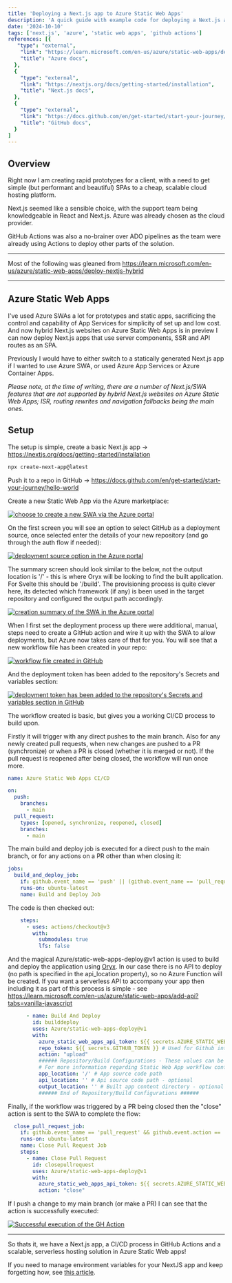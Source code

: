 ```yaml
---
title: 'Deploying a Next.js app to Azure Static Web Apps'
description: 'A quick guide with example code for deploying a Next.js app to Azure Static Web Apps using GitHub actions'
date: '2024-10-10'
tags: ['next.js', 'azure', 'static web apps', 'github actions']
references: [{
   "type": "external", 
    "link": "https://learn.microsoft.com/en-us/azure/static-web-apps/deploy-nextjs-hybrid",
    "title": "Azure docs",
  },
  {
    "type": "external", 
    "link": "https://nextjs.org/docs/getting-started/installation",
    "title": "Next.js docs",
  },
  {
    "type": "external", 
    "link": "https://docs.github.com/en/get-started/start-your-journey/hello-world",
    "title": "GitHub docs",
  }
]
---
```


<script context="module">
  import { base } from "$app/paths";
</script>


## Overview

Right now I am creating rapid prototypes for a client, with a need to get simple (but performant and beautiful) SPAs to a cheap, scalable cloud hosting platform. 

Next.js seemed like a sensible choice, with the support team being knowledgeable in React and Next.js. Azure was already chosen as the cloud provider.

GitHub Actions was also a no-brainer over ADO pipelines as the team were already using Actions to deploy other parts of the solution.

----

Most of the following was gleaned from https://learn.microsoft.com/en-us/azure/static-web-apps/deploy-nextjs-hybrid

----


## Azure Static Web Apps

I've used Azure SWAs a lot for prototypes and static apps, sacrificing the control and capability of App Services for simplicity of set up and low cost. And now hybrid Next.js websites on Azure Static Web Apps is in preview I can now deploy Next.js apps that use server components, SSR and API routes as an SPA. 

Previously I would have to either switch to a statically generated Next.js app if I wanted to use Azure SWA, or used Azure App Services or Azure Container Apps. 

*Please note, at the time of writing, there are a number of Next.js/SWA features that are not supported by hybrid Next.js websites on Azure Static Web Apps; ISR, routing rewrites and navigation fallbacks being the main ones.*

## Setup

The setup is simple, create a basic Next.js app -> https://nextjs.org/docs/getting-started/installation

```bash
npx create-next-app@latest
```

Push it to a repo in GitHub -> https://docs.github.com/en/get-started/start-your-journey/hello-world

Create a new Static Web App via the Azure marketplace:

<a href="{base}/post-assets/1/1.png" target="_blank">
<img src="{base}/post-assets/1/1.png" alt="choose to create a new SWA via the  Azure portal" />
</a>

On the first screen you will see an option to select GitHub as a deployment source, once selected enter the details of your new repository (and go through the auth flow if needed):

<a href="{base}/post-assets/1/2.png" target="_blank">
<img src="{base}/post-assets/1/2.png" alt="deployment source option in the Azure portal" />
</a>

The summary screen should look similar to the below, not the output location is '/' - this is where Oryx will be looking to find the built application. For Svelte this should be '/build'. The provisioning process is quite clever here, its detected which framework (if any) is been used in the target repository and configured the output path accordingly.

<a href="{base}/post-assets/1/3.png" target="_blank">
<img src="{base}/post-assets/1/3.png" alt="creation summary of the SWA in the Azure portal" />
</a>

When I first set the deployment process up there were additional, manual, steps need to create a GitHub action and wire it up with the SWA to allow deployments, but Azure now takes care of that for you. You will see that a new workflow file has been created in your repo:

<a href="{base}/post-assets/1/4.png" target="_blank">
<img src="{base}/post-assets/1/4.png" alt="workflow file created in GitHub" />
</a>

And the deployment token has been added to the repository's Secrets and variables section:

<a href="{base}/post-assets/1/5.png" target="_blank">
<img src="{base}/post-assets/1/5.png" alt="deployment token has been added to the repository's Secrets and variables section in GitHub" />
</a>

The workflow created is basic, but gives you a working CI/CD process to build upon. 

Firstly it will trigger with any direct pushes to the main branch. Also for any newly created pull requests, when new changes are pushed to a PR (synchronize) or when a PR is closed (whether it is merged or not). If the pull request is reopened after being closed, the workflow will run once more.


```yaml
name: Azure Static Web Apps CI/CD

on:
  push:
    branches:
      - main
  pull_request:
    types: [opened, synchronize, reopened, closed]
    branches:
      - main

```

The main build and deploy job is executed for a direct push to the main branch, or for any actions on a PR other than when closing it:

```yaml
jobs:
  build_and_deploy_job:
    if: github.event_name == 'push' || (github.event_name == 'pull_request' && github.event.action != 'closed')
    runs-on: ubuntu-latest
    name: Build and Deploy Job
```

The code is then checked out:

```yaml
    steps:
      - uses: actions/checkout@v3
        with:
          submodules: true
          lfs: false
```

And the magical Azure/static-web-apps-deploy@v1 action is used to build and deploy the application using [Oryx](https://github.com/microsoft/Oryx). In our case there is no API to deploy (no path is specified in the api_location property), so no Azure Function will be created. If you want a serverless API to accompany your app then including it as part of this process is simple - see https://learn.microsoft.com/en-us/azure/static-web-apps/add-api?tabs=vanilla-javascript

```yaml
      - name: Build And Deploy
        id: builddeploy
        uses: Azure/static-web-apps-deploy@v1
        with:
          azure_static_web_apps_api_token: ${{ secrets.AZURE_STATIC_WEB_APPS_API_TOKEN_AGREEABLE_GROUND_09FDE7F03 }}
          repo_token: ${{ secrets.GITHUB_TOKEN }} # Used for Github integrations (i.e. PR comments)
          action: "upload"
          ###### Repository/Build Configurations - These values can be configured to match your app requirements. ######
          # For more information regarding Static Web App workflow configurations, please visit: https://aka.ms/swaworkflowconfig
          app_location: '/' # App source code path
          api_location: '' # Api source code path - optional
          output_location: '' # Built app content directory - optional
          ###### End of Repository/Build Configurations ######

```

Finally, if the workflow was triggered by a PR being closed then the "close" action is sent to the SWA to complete the flow:

```yaml
  close_pull_request_job:
    if: github.event_name == 'pull_request' && github.event.action == 'closed'
    runs-on: ubuntu-latest
    name: Close Pull Request Job
    steps:
      - name: Close Pull Request
        id: closepullrequest
        uses: Azure/static-web-apps-deploy@v1
        with:
          azure_static_web_apps_api_token: ${{ secrets.AZURE_STATIC_WEB_APPS_API_TOKEN_AGREEABLE_GROUND_09FDE7F03 }}
          action: "close"
```

If I push a change to my main branch (or make a PR) I can see that the action is successfully executed:

<a href="{base}/post-assets/1/6.png" target="_blank">
<img src="{base}/post-assets/1/6.png" alt="Successful execution of the GH Action" />
</a>

----

So thats it, we have a Next.js app, a CI/CD process in GitHub Actions and a scalable, serverless hosting solution in Azure Static Web apps!

If you need to manage environment variables for your NextJS app and keep forgetting how, see [this article](https://speaktosteve.github.io/blog/deploying-a-nextjs-app-to-azure-static-web-apps).